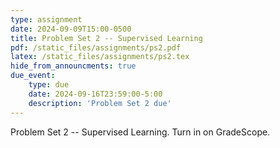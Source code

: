 ```yaml
---
type: assignment
date: 2024-09-09T15:00-0500
title: Problem Set 2 -- Supervised Learning
pdf: /static_files/assignments/ps2.pdf
latex: /static_files/assignments/ps2.tex
hide_from_announcments: true
due_event: 
    type: due
    date: 2024-09-16T23:59:00-5:00
    description: 'Problem Set 2 due'
---
```

Problem Set 2 -- Supervised Learning.
Turn in on GradeScope.


